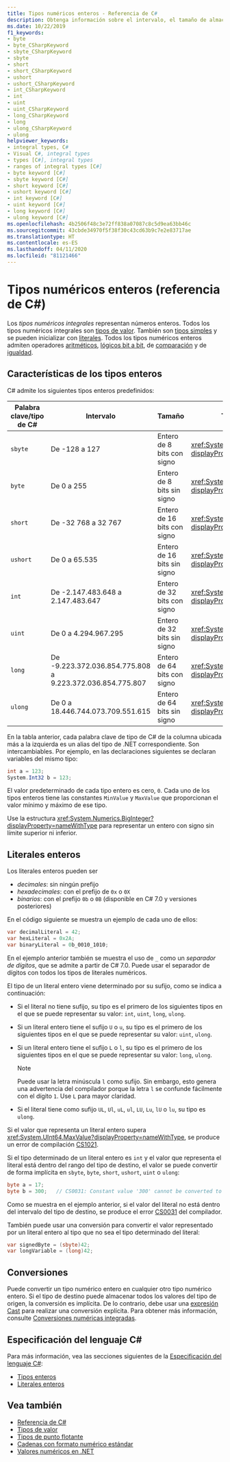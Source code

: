 ```yaml
---
title: Tipos numéricos enteros - Referencia de C#
description: Obtenga información sobre el intervalo, el tamaño de almacenamiento y el uso de cada uno de los tipos numéricos enteros.
ms.date: 10/22/2019
f1_keywords:
- byte
- byte_CSharpKeyword
- sbyte_CSharpKeyword
- sbyte
- short
- short_CSharpKeyword
- ushort
- ushort_CSharpKeyword
- int_CSharpKeyword
- int
- uint
- uint_CSharpKeyword
- long_CSharpKeyword
- long
- ulong_CSharpKeyword
- ulong
helpviewer_keywords:
- integral types, C#
- Visual C#, integral types
- types [C#], integral types
- ranges of integral types [C#]
- byte keyword [C#]
- sbyte keyword [C#]
- short keyword [C#]
- ushort keyword [C#]
- int keyword [C#]
- uint keyword [C#]
- long keyword [C#]
- ulong keyword [C#]
ms.openlocfilehash: 4b2506f48c3e72ff838a07087c8c5d9ea63bb46c
ms.sourcegitcommit: 43cbde34970f5f38f30c43cd63b9c7e2e83717ae
ms.translationtype: HT
ms.contentlocale: es-ES
ms.lasthandoff: 04/11/2020
ms.locfileid: "81121466"
---
```

# <a name="integral-numeric-types--c-reference"></a>Tipos numéricos enteros (referencia de C#)

Los *tipos numéricos integrales* representan números enteros. Todos los tipos numéricos integrales son [tipos de valor](value-types.md). También son [tipos simples](value-types.md#built-in-value-types) y se pueden inicializar con [literales](#integer-literals). Todos los tipos numéricos enteros admiten operadores [aritméticos](../operators/arithmetic-operators.md), [lógicos bit a bit](../operators/bitwise-and-shift-operators.md), de [comparación](../operators/comparison-operators.md) y de [igualdad](../operators/equality-operators.md).

## <a name="characteristics-of-the-integral-types"></a>Características de los tipos enteros

C# admite los siguientes tipos enteros predefinidos:

|Palabra clave/tipo de C#|Intervalo|Tamaño|Tipo de .NET|
|----------|-----------|----------|-------------|
|`sbyte`|De -128 a 127|Entero de 8 bits con signo|<xref:System.SByte?displayProperty=nameWithType>|
|`byte`|De 0 a 255|Entero de 8 bits sin signo|<xref:System.Byte?displayProperty=nameWithType>|
|`short`|De -32 768 a 32 767|Entero de 16 bits con signo|<xref:System.Int16?displayProperty=nameWithType>|
|`ushort`|De 0 a 65.535|Entero de 16 bits sin signo|<xref:System.UInt16?displayProperty=nameWithType>|
|`int`|De -2.147.483.648 a 2.147.483.647|Entero de 32 bits con signo|<xref:System.Int32?displayProperty=nameWithType>|
|`uint`|De 0 a 4.294.967.295|Entero de 32 bits sin signo|<xref:System.UInt32?displayProperty=nameWithType>|
|`long`|De -9.223.372.036.854.775.808 a 9.223.372.036.854.775.807|Entero de 64 bits con signo|<xref:System.Int64?displayProperty=nameWithType>|
|`ulong`|De 0 a 18.446.744.073.709.551.615|Entero de 64 bits sin signo|<xref:System.UInt64?displayProperty=nameWithType>|

En la tabla anterior, cada palabra clave de tipo de C# de la columna ubicada más a la izquierda es un alias del tipo de .NET correspondiente. Son intercambiables. Por ejemplo, en las declaraciones siguientes se declaran variables del mismo tipo:

```csharp
int a = 123;
System.Int32 b = 123;
```

El valor predeterminado de cada tipo entero es cero, `0`. Cada uno de los tipos enteros tiene las constantes `MinValue` y `MaxValue` que proporcionan el valor mínimo y máximo de ese tipo.

Use la estructura <xref:System.Numerics.BigInteger?displayProperty=nameWithType> para representar un entero con signo sin límite superior ni inferior.

## <a name="integer-literals"></a>Literales enteros

Los literales enteros pueden ser

- *decimales*: sin ningún prefijo
- *hexadecimales*: con el prefijo de `0x` o `0X`
- *binarios*: con el prefijo `0b` o `0B` (disponible en C# 7.0 y versiones posteriores)

En el código siguiente se muestra un ejemplo de cada uno de ellos:

```csharp
var decimalLiteral = 42;
var hexLiteral = 0x2A;
var binaryLiteral = 0b_0010_1010;
```

En el ejemplo anterior también se muestra el uso de `_` como un *separador de dígitos*, que se admite a partir de C# 7.0. Puede usar el separador de dígitos con todos los tipos de literales numéricos.

El tipo de un literal entero viene determinado por su sufijo, como se indica a continuación:

- Si el literal no tiene sufijo, su tipo es el primero de los siguientes tipos en el que se puede representar su valor: `int`, `uint`, `long`, `ulong`.
- Si un literal entero tiene el sufijo `U` o `u`, su tipo es el primero de los siguientes tipos en el que se puede representar su valor: `uint`, `ulong`.
- Si un literal entero tiene el sufijo `L` o `l`, su tipo es el primero de los siguientes tipos en el que se puede representar su valor: `long`, `ulong`.

  > [!NOTE]
  > Puede usar la letra minúscula `l` como sufijo. Sin embargo, esto genera una advertencia del compilador porque la letra `l` se confunde fácilmente con el dígito `1`. Use `L` para mayor claridad.

- Si el literal tiene como sufijo `UL`, `Ul`, `uL`, `ul`, `LU`, `Lu`, `lU` o `lu`, su tipo es `ulong`.

Si el valor que representa un literal entero supera <xref:System.UInt64.MaxValue?displayProperty=nameWithType>, se produce un error de compilación [CS1021](../../misc/cs1021.md).

Si el tipo determinado de un literal entero es `int` y el valor que representa el literal está dentro del rango del tipo de destino, el valor se puede convertir de forma implícita en `sbyte`, `byte`, `short`, `ushort`, `uint` o `ulong`:

```csharp
byte a = 17;
byte b = 300;   // CS0031: Constant value '300' cannot be converted to a 'byte'
```

Como se muestra en el ejemplo anterior, si el valor del literal no está dentro del intervalo del tipo de destino, se produce el error [CS0031](../../misc/cs0031.md) del compilador.

También puede usar una conversión para convertir el valor representado por un literal entero al tipo que no sea el tipo determinado del literal:

```csharp
var signedByte = (sbyte)42;
var longVariable = (long)42;
```

## <a name="conversions"></a>Conversiones

Puede convertir un tipo numérico entero en cualquier otro tipo numérico entero. Si el tipo de destino puede almacenar todos los valores del tipo de origen, la conversión es implícita. De lo contrario, debe usar una [expresión Cast](../operators/type-testing-and-cast.md#cast-expression) para realizar una conversión explícita. Para obtener más información, consulte [Conversiones numéricas integradas](numeric-conversions.md).

## <a name="c-language-specification"></a>Especificación del lenguaje C#

Para más información, vea las secciones siguientes de la [Especificación del lenguaje C#](~/_csharplang/spec/introduction.md):

- [Tipos enteros](~/_csharplang/spec/types.md#integral-types)
- [Literales enteros](~/_csharplang/spec/lexical-structure.md#integer-literals)

## <a name="see-also"></a>Vea también

- [Referencia de C#](../index.md)
- [Tipos de valor](value-types.md)
- [Tipos de punto flotante](floating-point-numeric-types.md)
- [Cadenas con formato numérico estándar](../../../standard/base-types/standard-numeric-format-strings.md)
- [Valores numéricos en .NET](../../../standard/numerics.md)
